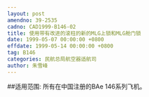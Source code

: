 ```yaml
---
layout: post
amendno: 39-2535
cadno: CAD1999-B146-02
title: 使用带有改进的滚柱的新的MLG上锁和MLG舱门锁
date: 1999-05-07 00:00:00 +0800
effdate: 1999-05-14 00:00:00 +0800
tag: B146
categories: 民航总局航空器适航司
author: 朱雪峰
---
```


##适用范围:
所有在中国注册的BAe 146系列飞机。

